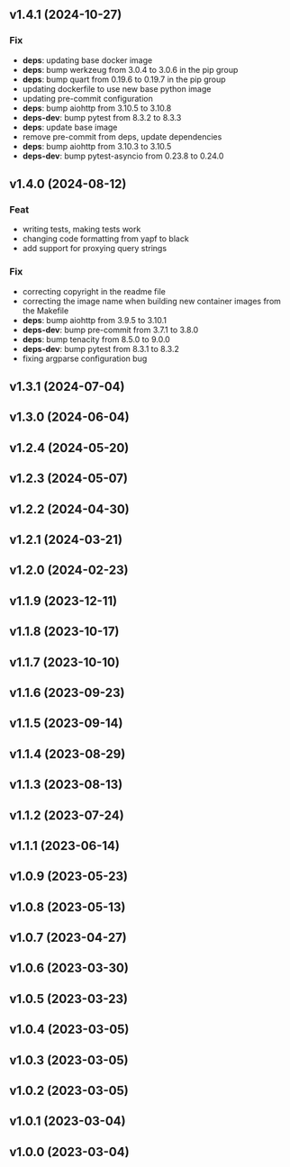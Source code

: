 ## v1.4.1 (2024-10-27)

### Fix

- **deps**: updating base docker image
- **deps**: bump werkzeug from 3.0.4 to 3.0.6 in the pip group
- **deps**: bump quart from 0.19.6 to 0.19.7 in the pip group
- updating dockerfile to use new base python image
- updating pre-commit configuration
- **deps**: bump aiohttp from 3.10.5 to 3.10.8
- **deps-dev**: bump pytest from 8.3.2 to 8.3.3
- **deps**: update base image
- remove pre-commit from deps, update dependencies
- **deps**: bump aiohttp from 3.10.3 to 3.10.5
- **deps-dev**: bump pytest-asyncio from 0.23.8 to 0.24.0

## v1.4.0 (2024-08-12)

### Feat

- writing tests, making tests work
- changing code formatting from yapf to black
- add support for proxying query strings

### Fix

- correcting copyright in the readme file
- correcting the image name when building new container images from the Makefile
- **deps**: bump aiohttp from 3.9.5 to 3.10.1
- **deps-dev**: bump pre-commit from 3.7.1 to 3.8.0
- **deps**: bump tenacity from 8.5.0 to 9.0.0
- **deps-dev**: bump pytest from 8.3.1 to 8.3.2
- fixing argparse configuration bug

## v1.3.1 (2024-07-04)

## v1.3.0 (2024-06-04)

## v1.2.4 (2024-05-20)

## v1.2.3 (2024-05-07)

## v1.2.2 (2024-04-30)

## v1.2.1 (2024-03-21)

## v1.2.0 (2024-02-23)

## v1.1.9 (2023-12-11)

## v1.1.8 (2023-10-17)

## v1.1.7 (2023-10-10)

## v1.1.6 (2023-09-23)

## v1.1.5 (2023-09-14)

## v1.1.4 (2023-08-29)

## v1.1.3 (2023-08-13)

## v1.1.2 (2023-07-24)

## v1.1.1 (2023-06-14)

## v1.0.9 (2023-05-23)

## v1.0.8 (2023-05-13)

## v1.0.7 (2023-04-27)

## v1.0.6 (2023-03-30)

## v1.0.5 (2023-03-23)

## v1.0.4 (2023-03-05)

## v1.0.3 (2023-03-05)

## v1.0.2 (2023-03-05)

## v1.0.1 (2023-03-04)

## v1.0.0 (2023-03-04)
